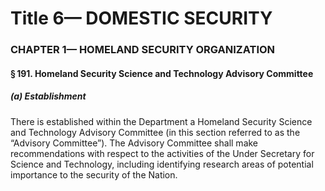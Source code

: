 
# Title 6— DOMESTIC SECURITY
### CHAPTER 1— HOMELAND SECURITY ORGANIZATION
#### § 191. Homeland Security Science and Technology Advisory Committee
##### (a) Establishment

There is established within the Department a Homeland Security Science and Technology Advisory Committee (in this section referred to as the “Advisory Committee”). The Advisory Committee shall make recommendations with respect to the activities of the Under Secretary for Science and Technology, including identifying research areas of potential importance to the security of the Nation.
